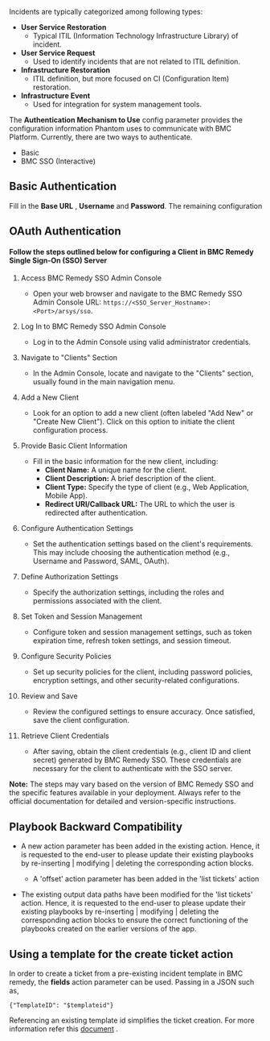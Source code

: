 [comment]: # " File: README.md"
[comment]: # ""
[comment]: # "  Copyright (c) 2017-2024 Splunk Inc."
[comment]: # ""
[comment]: # "  Licensed under the Apache License, Version 2.0 (the 'License');"
[comment]: # "  you may not use this file except in compliance with the License."
[comment]: # "  You may obtain a copy of the License at"
[comment]: # ""
[comment]: # "      http://www.apache.org/licenses/LICENSE-2.0"
[comment]: # ""
[comment]: # "  Unless required by applicable law or agreed to in writing, software distributed under"
[comment]: # "  the License is distributed on an 'AS IS' BASIS, WITHOUT WARRANTIES OR CONDITIONS OF ANY KIND,"
[comment]: # "  either express or implied. See the License for the specific language governing permissions"
[comment]: # "  and limitations under the License."
[comment]: # ""
Incidents are typically categorized among following types:

-   **User Service Restoration**
    -   Typical ITIL (Information Technology Infrastructure Library) of incident.
-   **User Service Request**
    -   Used to identify incidents that are not related to ITIL definition.
-   **Infrastructure Restoration**
    -   ITIL definition, but more focused on CI (Configuration Item) restoration.
-   **Infrastructure Event**
    -   Used for integration for system management tools.

The **Authentication Mechanism to Use** config parameter provides the configuration information Phantom uses to communicate with BMC Platform. Currently, there are two ways to authenticate.

-   Basic
-   BMC SSO (Interactive)

 
## Basic Authentication

Fill in the **Base URL** , **Username** and **Password**. The remaining configuration

## OAuth Authentication

#### Follow the steps outlined below for configuring a Client in BMC Remedy Single Sign-On (SSO) Server

 1. Access BMC Remedy SSO Admin Console
    - Open your web browser and navigate to the BMC Remedy SSO Admin Console URL: `https://<SSO_Server_Hostname>:<Port>/arsys/sso`.

 2. Log In to BMC Remedy SSO Admin Console
       - Log in to the Admin Console using valid administrator credentials.

 3. Navigate to "Clients" Section
    - In the Admin Console, locate and navigate to the "Clients" section, usually found in the main navigation menu.

 4. Add a New Client
    - Look for an option to add a new client (often labeled "Add New" or "Create New Client"). Click on this option to initiate the client configuration process.

 5. Provide Basic Client Information
    - Fill in the basic information for the new client, including:
      - **Client Name:** A unique name for the client.
      - **Client Description:** A brief description of the client.
      - **Client Type:** Specify the type of client (e.g., Web Application, Mobile App).
      - **Redirect URI/Callback URL:** The URL to which the user is redirected after authentication.

 6. Configure Authentication Settings
    - Set the authentication settings based on the client's requirements. This may include choosing the authentication method (e.g., Username and Password, SAML, OAuth).

 7. Define Authorization Settings
    - Specify the authorization settings, including the roles and permissions associated with the client.

 8. Set Token and Session Management
    - Configure token and session management settings, such as token expiration time, refresh token settings, and session timeout.

 9. Configure Security Policies
    - Set up security policies for the client, including password policies, encryption settings, and other security-related configurations.

 10. Review and Save
        - Review the configured settings to ensure accuracy. Once satisfied, save the client configuration.

 11. Retrieve Client Credentials
        - After saving, obtain the client credentials (e.g., client ID and client secret) generated by BMC Remedy SSO. These credentials are necessary for the client to authenticate with the SSO server.

**Note:** The steps may vary based on the version of BMC Remedy SSO and the specific features available in your deployment. Always refer to the official documentation for detailed and version-specific instructions.


## Playbook Backward Compatibility

-   A new action parameter has been added in the existing action. Hence, it is requested to the
    end-user to please update their existing playbooks by re-inserting | modifying | deleting the
    corresponding action blocks.

      

    -   A 'offset' action parameter has been added in the 'list tickets' action

-   The existing output data paths have been modified for the 'list tickets' action. Hence, it is
    requested to the end-user to please update their existing playbooks by re-inserting | modifying
    | deleting the corresponding action blocks to ensure the correct functioning of the playbooks
    created on the earlier versions of the app.

## Using a template for the create ticket action

In order to create a ticket from a pre-existing incident template in BMC remedy, the **fields**
action parameter can be used. Passing in a JSON such as,

    {"TemplateID": "$templateid"}

Referencing an existing template id simplifies the ticket creation. For more information refer this
[document](https://docs.bmc.com/docs/bsr/35/creating-incidents-by-passing-a-template-reference-576950232.html#Creatingincidentsbypassingatemplatereference-instance_id)
.
